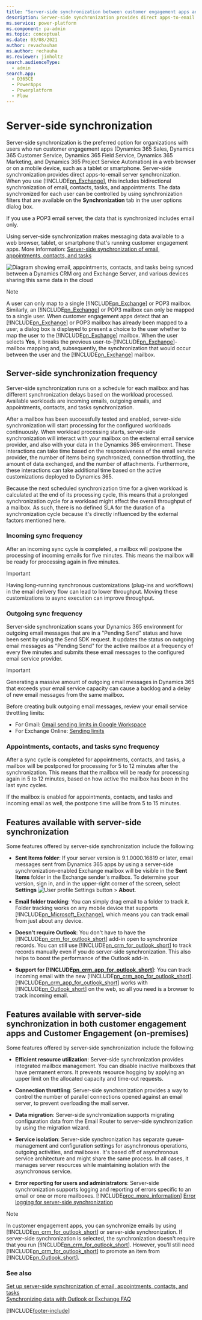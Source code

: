 ```yaml
---
title: "Server-side synchronization between customer engagement apps and email servers  | MicrosoftDocs"
description: Server-side synchronization provides direct apps-to-email server synchronization
ms.service: power-platform
ms.component: pa-admin
ms.topic: conceptual
ms.date: 03/08/2021
author: revachauhan
ms.author: rechauha
ms.reviewer: jimholtz
search.audienceType: 
  - admin
search.app:
  - D365CE
  - PowerApps
  - Powerplatform
  - Flow
---
```

# Server-side synchronization
<!--note from editor: Please verify that the title and description are okay.-->
Server-side synchronization is the preferred option for organizations with users who run customer engagement apps (Dynamics 365 Sales, Dynamics 365 Customer Service, Dynamics 365 Field Service, Dynamics 365 Marketing, and Dynamics 365 Project Service Automation) in a web browser or on a mobile device, such as a tablet or smartphone. Server-side synchronization provides direct apps-to-email server synchronization. When you use [!INCLUDE[pn_Exchange](../includes/pn-exchange.md)], this includes bidirectional synchronization of email, contacts, tasks, and appointments. The data synchronized for each user can be controlled by using synchronization filters that are available on the **Synchronization** tab in the user options dialog box.  
  
If you use a POP3 email server, the data that is synchronized includes email only.  
  
Using server-side synchronization makes messaging data available to a web browser, tablet, or smartphone that's running customer engagement apps. More information: [Server-side synchronization of email, appointments, contacts, and tasks](../admin/set-up-server-side-synchronization-of-email-appointments-contacts-and-tasks.md)<!--note from editor: Please verify that the alt text for the following image is okay.-->
  
![Diagram showing email, appointments, contacts, and tasks being synced between a Dynamics CRM org and Exchange Server, and various devices sharing this same data in the cloud](../admin/media/server-side-sync-diagram.png "Server-side synchronization")  
  
> [!NOTE]
> A user can only map to a single [!INCLUDE[pn_Exchange](../includes/pn-exchange.md)] or POP3 mailbox. Similarly, an [!INCLUDE[pn_Exchange](../includes/pn-exchange.md)] or POP3 mailbox can only be mapped to a single user. When customer engagement apps detect that an [!INCLUDE[pn_Exchange](../includes/pn-exchange.md)] or POP3 mailbox has already been mapped to a user, a dialog box is displayed to present a choice to the user whether to map the user to the [!INCLUDE[pn_Exchange](../includes/pn-exchange.md)] mailbox. When the user selects **Yes**, it breaks the previous user-to-[!INCLUDE[pn_Exchange](../includes/pn-exchange.md)]-mailbox mapping and, subsequently, the synchronization that would occur between the user and the [!INCLUDE[pn_Exchange](../includes/pn-exchange.md)] mailbox.<!--note from editor: If this should and can be avoided, is there any practical advice we can give here?-->
  
## Server-side synchronization frequency
<!--note from editor: The style guide actually wants us to use "sync" everywhere, but in practice we practically never do in our content. This leaves me stuck between a rock and a hard place and unable to impose consistency between "synchronization" and "sync" in this article.-->
Server-side synchronization runs on a schedule for each mailbox and has different synchronization delays based on the workload processed. Available workloads are incoming emails, outgoing emails, and appointments, contacts, and tasks synchronization.

After a mailbox has been successfully tested and enabled, server-side synchronization will start processing for the configured workloads continuously. When workload processing starts, server-side synchronization will interact with your mailbox on the external email service provider, and also with your data in the Dynamics 365 environment. These interactions can take time based on the responsiveness of the email service provider, the number of items being synchronized, connection throttling, the amount of data exchanged, and the number of attachments. Furthermore, these interactions can take additional time based on the active customizations deployed to Dynamics 365.

Because the next scheduled synchronization time for a given workload is calculated at the end of its processing cycle, this means that a prolonged synchronization cycle for a workload might affect the overall throughput of a mailbox. As such, there is no defined SLA for the duration of a synchronization cycle because it's directly influenced by the external factors mentioned here.<!--note from editor: Suggested. If you don't like, it should be "previously" instead of "above."-->

### Incoming sync frequency

After an incoming sync cycle is completed, a mailbox will postpone the processing of incoming emails for five minutes. This means the mailbox will be ready for processing again in five minutes.  

> [!IMPORTANT]
> Having long-running synchronous customizations (plug-ins and workflows) in the email delivery<!--note from editor: Edit okay?--> flow can lead to lower throughput. Moving these customizations to async execution can improve throughput.

### Outgoing sync frequency

Server-side synchronization scans your Dynamics 365 environment for outgoing email messages that are in a "Pending Send" status and have been sent by using the Send SDK request. It updates the status on outgoing email messages as "Pending Send" for the active mailbox at a frequency of every five minutes and submits these email messages to the configured email service provider.  

> [!IMPORTANT]
> Generating a massive amount of outgoing email messages in Dynamics 365 that exceeds your email service capacity can cause a backlog and a delay of new email messages from the same mailbox. 
>
> Before creating bulk outgoing email messages, review your email service throttling limits:
> - For Gmail: [Gmail sending limits in Google Workspace](https://support.google.com/a/answer/166852?hl=en)
> - For Exchange Online: [Sending limits](https://docs.microsoft.com/office365/servicedescriptions/exchange-online-service-description/exchange-online-limits#sending-limits)

### Appointments, contacts, and tasks sync frequency
<!--note from editor: The abbreviation isn't used anywhere else in the doc set; the phrase is spelled out everywhere else.-->
After a sync cycle is completed for appointments, contacts, and tasks, a mailbox will be postponed for processing for 5 to 12 minutes after the synchronization. This means that the mailbox will be ready for processing again in 5 to 12 minutes, based on how active the mailbox has been in the last sync cycles.

If the mailbox is enabled for appointments, contacts, and tasks and incoming email<!--note from editor: Edit okay? There seemed to be something missing.--> as well, the postpone time will be from 5 to 15 minutes.  

## Features available with server-side synchronization

 Some features offered by server-side synchronization include the following:  
  
- **Sent Items folder**: If your server version is 9.1.0000.16819 or later, email messages sent from Dynamics 365 apps by using a server-side synchronization&ndash;enabled Exchange mailbox will be visible in the **Sent Items** folder in the Exchange sender's mailbox. To determine your version, sign in, and in the upper-right corner of the screen, select **Settings** ![User profile Settings button](media/user-profile-settings-button.png) > **About**.  

- **Email folder tracking**: You can simply drag email to a folder to track it. Folder tracking works on any mobile device that supports [!INCLUDE[pn_Microsoft_Exchange](../includes/pn-microsoft-exchange.md)], which means you can track email from just about any device.  
  
- **Doesn't require Outlook**: You don't have to have the [!INCLUDE[pn_crm_for_outlook_short](../includes/pn-crm-for-outlook-short.md)] add-in open to synchronize records. You can still use [!INCLUDE[pn_crm_for_outlook_short](../includes/pn-crm-for-outlook-short.md)] to track records manually even if you do server-side synchronization. This also helps to boost the performance of the Outlook add-in.  
  
- **Support for [!INCLUDE[pn_crm_app_for_outlook_short](../includes/pn-crm-app-for-outlook-short.md)]**: You can track incoming email with the new [!INCLUDE[pn_crm_app_for_outlook_short](../includes/pn-crm-app-for-outlook-short.md)]. [!INCLUDE[pn_crm_app_for_outlook_short](../includes/pn-crm-app-for-outlook-short.md)] works with [!INCLUDE[pn_Outlook_short](../includes/pn-outlook-short.md)] on the web, so all you need is a browser to track incoming email.  
  
## Features available with server-side synchronization in both customer engagement apps and Customer Engagement (on-premises)

 Some features offered by server-side synchronization include the following:  
  
- **Efficient resource utilization**: Server-side synchronization provides integrated mailbox management. You can disable inactive mailboxes that have permanent errors. It prevents resource hogging by applying an upper limit on the allocated capacity and time-out requests.  
  
- **Connection throttling**: Server-side synchronization provides a way to control the number of parallel connections opened against an email server, to prevent overloading the mail server.  
  
- **Data migration**: Server-side synchronization supports migrating configuration data from the Email Router to server-side synchronization by using the migration wizard.
  
- **Service isolation**: Server-side synchronization has separate queue-management and configuration settings for asynchronous operations, outgoing activities, and mailboxes. It's based off of asynchronous service architecture and might share the same process. In all cases, it manages server resources while maintaining isolation with the asynchronous service.  
  
- **Error reporting for users and administrators**: Server-side synchronization supports logging and reporting of errors specific to an email or one or more mailboxes. [!INCLUDE[proc_more_information](../includes/proc-more-information.md)] [Error logging for server-side synchronization](../admin/error-logging-server-side-synchronization.md)  
  
> [!NOTE]
> In customer engagement apps, you can synchronize emails by using [!INCLUDE[pn_crm_for_outlook_short](../includes/pn-crm-for-outlook-short.md)] or server-side synchronization. If server-side synchronization is selected, the synchronization doesn't require that you run [!INCLUDE[pn_crm_for_outlook_short](../includes/pn-crm-for-outlook-short.md)]. However, you'll still need [!INCLUDE[pn_crm_for_outlook_short](../includes/pn-crm-for-outlook-short.md)] to promote an item from [!INCLUDE[pn_Outlook_short](../includes/pn-outlook-short.md)].  
  
### See also

 [Set up server-side synchronization of email, appointments, contacts, and tasks](../admin/set-up-server-side-synchronization-of-email-appointments-contacts-and-tasks.md)   
 [Synchronizing data with Outlook or Exchange FAQ](frequently-asked-questions-synchronizing-records-dynamics-365-and-outlook.md)


[!INCLUDE[footer-include](../includes/footer-banner.md)]